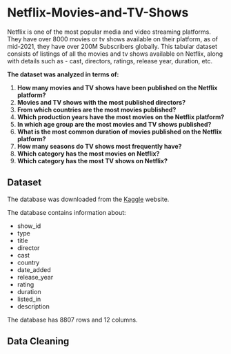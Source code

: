 # Netflix-Movies-and-TV-Shows

Netflix is one of the most popular media and video streaming platforms. They have over 8000 movies or tv shows available on their platform, as of mid-2021, they have over 200M Subscribers globally. This tabular dataset consists of listings of all the movies and tv shows available on Netflix, along with details such as - cast, directors, ratings, release year, duration, etc.

**The dataset was analyzed in terms of:**
1. **How many movies and TV shows have been published on the Netflix platform?**
2. **Movies and TV shows with the most published directors?**
3. **From which countries are the most movies published?**
4. **Which production years have the most movies on the Netflix platform?**
5. **In which age group are the most movies and TV shows published?**
6. **What is the most common duration of movies published on the Netflix platform?**
7. **How many seasons do TV shows most frequently have?**
8. **Which category has the most movies on Netflix?**
9. **Which category has the most TV shows on Netflix?**

## Dataset
The database was downloaded from the [Kaggle](https://www.kaggle.com/datasets/shivamb/netflix-shows) website.

The database contains information about:
* show_id
* type
* title
* director
* cast
* country
* date_added
* release_year
* rating
* duration
* listed_in
* description

The database has 8807 rows and 12 columns.

## Data Cleaning
